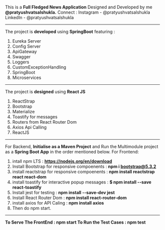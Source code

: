 This is a **Full Fledged News Application** Designed and Developed by me **@pratyushvatsalshukla.**
Connect  : 
Instagram - @pratyushvatsalshukla 
LinkedIn - @pratyushvatsalshukla

-----------------------------------------------------------------------------------------------
   
The project is **developed** using **SpringBoot** featuring : 
1. Eureka Server
2. Config Server
3. ApiGateway
4. Swagger
5. Loggers
6. CustomExceptionHandling
7. SpringBoot
8. Microservices

-----------------------------------------------------------------------------------------------
   
The project is **designed** using **React JS**
1. ReactStrap
2. Bootstrap
3. Materialize
4. Toastify for messages
5. Routers from React Router Dom
6. Axios Api Calling
7. ReactJS
   
-----------------------------------------------------------------------------------------------
   
For Backend, **Initialise as a Maven Project** and Run the Multimodule project as a **Spring Boot App** in the order mentioned below.
For Frontend:
1. intall npm LTS : **https://nodejs.org/en/download**
2. Install Bootstrap for responsive compoenents : **npm i bootstrap@5.3.2**
3. install reactstrap for responsive compoenents : **npm install reactstrap react react-dom**
4. install toastify for interactive popup messages : **$ npm install --save react-toastify**
5. Install jest for testing : **npm install --save-dev jest**
6. Install React Router Dom : **npm install react-router-dom**
7. install axios for API Caling : **npm install axios**
8. Then do npm start.

-----------------------------------------------------------------------------------------------
   
**To Serve The FrontEnd : npm start
To Run the Test Cases : npm test**
